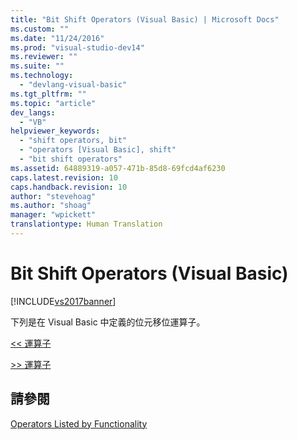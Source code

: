 ```yaml
---
title: "Bit Shift Operators (Visual Basic) | Microsoft Docs"
ms.custom: ""
ms.date: "11/24/2016"
ms.prod: "visual-studio-dev14"
ms.reviewer: ""
ms.suite: ""
ms.technology: 
  - "devlang-visual-basic"
ms.tgt_pltfrm: ""
ms.topic: "article"
dev_langs: 
  - "VB"
helpviewer_keywords: 
  - "shift operators, bit"
  - "operators [Visual Basic], shift"
  - "bit shift operators"
ms.assetid: 64889319-a057-471b-85d8-69fcd4af6230
caps.latest.revision: 10
caps.handback.revision: 10
author: "stevehoag"
ms.author: "shoag"
manager: "wpickett"
translationtype: Human Translation
---
```

# Bit Shift Operators (Visual Basic)
[!INCLUDE[vs2017banner](../../../csharp/includes/vs2017banner.md)]

下列是在 Visual Basic 中定義的位元移位運算子。  
  
 [\<\< 運算子](../../../visual-basic/language-reference/operators/left-shift-operator.md)  
  
 [\>\> 運算子](../../../visual-basic/language-reference/operators/right-shift-operator.md)  
  
## 請參閱  
 [Operators Listed by Functionality](../../../visual-basic/language-reference/operators/operators-listed-by-functionality.md)